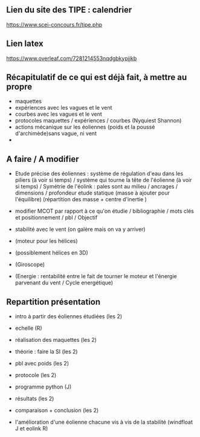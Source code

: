 
## Lien du site des TIPE : calendrier
https://www.scei-concours.fr/tipe.php

## Lien latex
https://www.overleaf.com/7281214553nqdgbkypjjkb

## Récapitulatif de ce qui est déjà fait, à mettre au propre
- maquettes
- expériences avec les vagues et le vent
- courbes avec les vagues et le vent
- protocoles maquettes / expériences / courbes (Nyquiest Shannon)
- actions mécanique sur les éoliennes (poids et la poussé d'archimède)sans vague, ni vent
-

## A faire / A modifier
- Etude précise des éoliennes : système de régulation d'eau dans les piliers (à voir si temps) / système qui tourne la tête de l'éolienne (à voir si temps) / Symétrie de l'éolink : pales sont au milieu / ancrages / dimensions / profondeur
etude statique (masse à ajouter pour l'équilibre) (répartition des masse + centre d'inertie )
- modifier MCOT par rapport à ce qu'on étudie / bibliographie / mots clés et positionnement / pbl / Objectif 
- stabilité avec le vent (on galère mais on va y arriver)

- (moteur pour les hélices)
- (possiblement hélices en 3D)
- (Giroscope)
- (Energie : rentabilité entre le fait de tourner le moteur et l'énergie parvenant du vent / Cycle energétique)

## Repartition présentation
 - intro à partir des éoliennes étudiées (les 2)
 - echelle (R)
 - réalisation des maquettes (les 2)
 - théorie : faire la SI (les 2)
 - pbl avec poids (les 2)
 - protocole (les 2)
 - programme python (J)
 - résultats (les 2)
 - comparaison + conclusion (les 2)

 - l'amélioration d'une éolienne chacune vis à vis de la stabilité (windfloat J et eolink R)
